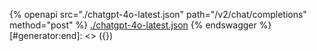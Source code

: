 [#generator:start]: <> ({ "template": "openapi" })
{% openapi src="./chatgpt-4o-latest.json" path="/v2/chat/completions" method="post" %}
[./chatgpt-4o-latest.json](./chatgpt-4o-latest.json)
{% endswagger %}
[#generator:end]: <> ({})